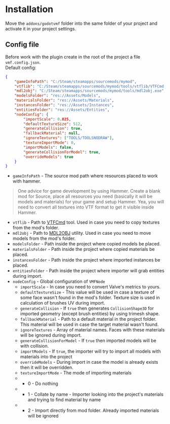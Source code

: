 # Installation
Move the `addons/godotvmf` folder into the same folder of your project and activate it in your project settings.

## Config file
Before work with the plugin create in the root of the project a file `vmf.config.json`.  
Default config:  
```json
{
	"gameInfoPath": "C:/Steam/steamapps/sourcemods/mymod",
	"vtflib": "C:/Steam/steamapps/sourcemods/mymod/tools/vtflib/VTFCmd.exe",
	"mdl2obj": "C:/Steam/steamapps/sourcemods/mymod/tools/mdl2obj.exe",
	"modelsFolder": "res://Assets/Models",
	"materialsFolder": "res://Assets/Materials",
	"instancesFolder": "res://Assets/Instances",
	"entitiesFolder": "res://Assets/Entities",
	"nodeConfig": {
		"importScale": 0.025,
		"defaultTextureSize": 512,
		"generateCollision": true,
		"fallbackMaterial": null,
		"ignoreTextures": ["TOOLS/TOOLSNODRAW"],
		"textureImportMode": 0,
		"importModels": false,
		"generateCollisionForModel": true,
		"overrideModels": true
	}
}
```

- `gameInfoPath` - The source mod path where resources placed to work with hammer.
> One advice for game development by using Hammer. Create a blank mod for Source, place all resources you need (basically it will be models and materials) for your game and setup Hammer. Yea, you will need to convert all textures into VTF format to get it visible inside Hammer.
- `vtflib` - Path to [VTFCmd](https://nemstools.github.io/subpages/Comments/VTFLib_v1.3.2_Full.html) tool. Used in case you need to copy textures from the mod's folder.
- `mdl2obj` - Path to [MDL2OBJ](/mdl2obj) utility. Used in case you need to move models from the mod's folder.
- `modelsFolder` - Path inside the project where copied models be placed.
- `materialsFolder` - Path inside the project where copied materials be placed.
- `instancesFolder` - Path inside the project where imported instances be placed.
- `entitiesFolder` - Path inside the project where importer will grab entities during import.
- `nodeConfig` - Global configuration of `VMFNode`
	- `importScale` - In case you need to convert Valve's metrics to yours.
	- `defaultTextureSize` - This value will be used in case a texture of some face wasn't found in the mod's folder. Texture size is used in calculation of brushes UV during import.
	- `generateCollision` - If `true` then generates `CollisionShape3D` for imported geometry (except brush entities) by using trimesh shape. 
	- `fallbackMaterial` - Path to a default material in the project folder. This material will be used in case the target material wasn't found.
	- `ignoreTextures` - Array of material names. Faces with these materials will be ignored during import.
	- `generateCollisionForModel` - If `true` then imported models will be with collision.
    - `importModels` - If `true`, the importer will try to import all models with materials into the project
	- `overrideModels` - During import in case the model is already exists then it will be overridden.
    - `textureImportMode` - The mode of importing materials
    - - 0 - Do nothing
    - - 1 - Collate by name - Importer looking into the project's materials and trying to find material by name
    - - 2 - Import directly from mod folder. Already imported materials will be ignored
